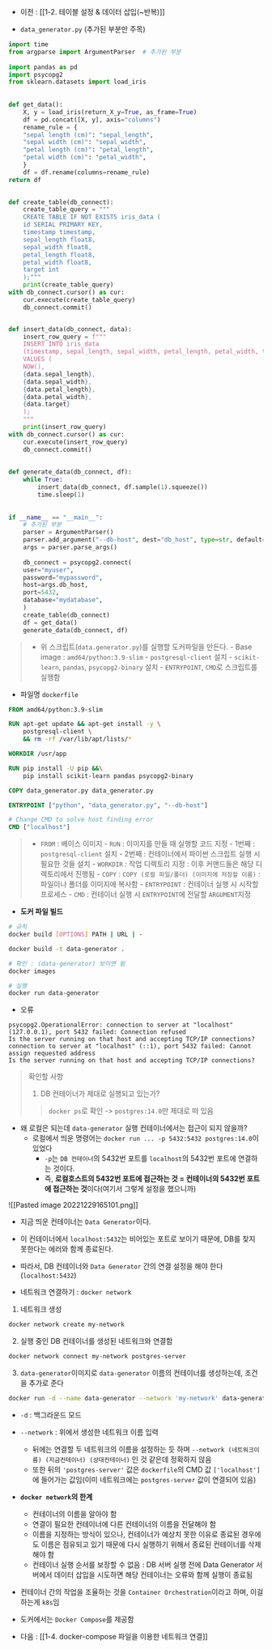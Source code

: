 - 이전 : [[1-2. 테이블 설정 & 데이터 삽입(~반복)]]

- `data_generator.py` (추가된 부분만 주목)
```python
import time  
from argparse import ArgumentParser  # 추가된 부분
  
import pandas as pd  
import psycopg2  
from sklearn.datasets import load_iris  
  
  
def get_data():  
	X, y = load_iris(return_X_y=True, as_frame=True)  
	df = pd.concat([X, y], axis="columns")  
	rename_rule = {  
	"sepal length (cm)": "sepal_length",  
	"sepal width (cm)": "sepal_width",  
	"petal length (cm)": "petal_length",  
	"petal width (cm)": "petal_width",  
	}  
	df = df.rename(columns=rename_rule)  
return df  

  
def create_table(db_connect):  
	create_table_query = """  
	CREATE TABLE IF NOT EXISTS iris_data (  
	id SERIAL PRIMARY KEY,  
	timestamp timestamp,  
	sepal_length float8,  
	sepal_width float8,  
	petal_length float8,  
	petal_width float8,  
	target int  
	);"""  
	print(create_table_query)  
with db_connect.cursor() as cur:  
	cur.execute(create_table_query)  
	db_connect.commit()  


def insert_data(db_connect, data):  
	insert_row_query = f"""  
	INSERT INTO iris_data  
	(timestamp, sepal_length, sepal_width, petal_length, petal_width, target)  
	VALUES (  
	NOW(),  
	{data.sepal_length},  
	{data.sepal_width},  
	{data.petal_length},  
	{data.petal_width},  
	{data.target}  
	);  
	"""  
	print(insert_row_query)  
with db_connect.cursor() as cur:  
	cur.execute(insert_row_query)  
	db_connect.commit()  
  
  
def generate_data(db_connect, df):  
	while True:  
		insert_data(db_connect, df.sample(1).squeeze())  
		time.sleep(1)  
  
  
if __name__ == "__main__":  
	# 추가된 부분
	parser = ArgumentParser()  
	parser.add_argument("--db-host", dest="db_host", type=str, default="localhost")  
	args = parser.parse_args()  
	  
	db_connect = psycopg2.connect(  
	user="myuser",  
	password="mypassword",  
	host=args.db_host,  
	port=5432,  
	database="mydatabase",  
	)  
	create_table(db_connect)  
	df = get_data()  
	generate_data(db_connect, df)
```

> - 위 스크립트(`data.generator.py`)를 실행할 도커파일을 만든다.
		- Base image : `amd64/python:3.9-slim`
		- `postgresql-client` 설치
		- `scikit-learn`, `pandas`, `psycopg2-binary` 설치
		- `ENTRYPOINT`, `CMD`로 스크립트를 실행함

- 파일명 `dockerfile`
```dockerfile
FROM amd64/python:3.9-slim

RUN apt-get update && apt-get install -y \
    postgresql-client \
    && rm -rf /var/lib/apt/lists/*

WORKDIR /usr/app

RUN pip install -U pip &&\
    pip install scikit-learn pandas psycopg2-binary

COPY data_generator.py data_generator.py

ENTRYPOINT ["python", "data_generator.py", "--db-host"]

# Change CMD to solve host finding error
CMD ["localhost"]
```
> - `FROM` : 베이스 이미지
	- `RUN` : 이미지를 만들 때 실행할 코드 지정
		- 1번째 : `postgresql-client` 설치
		- 2번째 : 컨테이너에서 파이썬 스크립트 실행 시 필요한 것들 설치
	- `WORKDIR` : 작업 디렉토리 지정 : 이후 커맨드들은 해당 디렉토리에서 진행됨
	- `COPY` : `COPY (로컬 파일/폴더) (이미지에 저장할 이름)` : 파일이나 폴더를 이미지에 복사함
	- `ENTRYPOINT` : 컨테이너 실행 시 시작할 프로세스
	- `CMD` : 컨테이너 실행 시 `ENTRYPOINT`에 전달할 `ARGUMENT`지정

- **도커 파일 빌드**
```sh
# 규칙
docker build [OPTIONS] PATH | URL | -
```
```sh
docker build -t data-generator .

# 확인 : (data-generator) 보이면 됨
docker images

# 실행
docker run data-generator
```

- 오류
```
psycopg2.OperationalError: connection to server at "localhost" (127.0.0.1), port 5432 failed: Connection refused  
Is the server running on that host and accepting TCP/IP connections?  
connection to server at "localhost" (::1), port 5432 failed: Cannot assign requested address  
Is the server running on that host and accepting TCP/IP connections?
```
> 확인할 사항
> 1. DB 컨테이너가 제대로 실행되고 있는가?
>> `docker ps`로 확인 -> `postgres:14.0`만 제대로 떠 있음

-  왜 로컬은 되는데 `data-generator` 실행 컨테이너에서는 접근이 되지 않을까?
	- 로컬에서 띄운 명령어는 `docker run ... -p 5432:5432 postgres:14.0`이 있었다
		- `-p`는 `DB 컨테이너`의 5432번 포트를 `localhost`의 5432번 포트에 연결하는 것이다.
		- 즉, **로컬호스트의 5432번 포트에 접근하는 것 = 컨테이너의 5432번 포트에 접근하는 것**이다(여기서 그렇게 설정을 했으니까)

![[Pasted image 20221229165101.png]]
- 지금 띄운 컨테이너는 `Data Generator`이다.
- 이 컨테이너에서 `localhost:5432`는 비어있는 포트로 보이기 때문에, DB를 찾지 못한다는 에러와 함께 종료된다.
- 따라서, DB 컨테이너와 `Data Generator` 간의 연결 설정을 해야 한다(`localhost:5432`)

- 네트워크 연결하기 : `docker network`
1) 네트워크 생성
```sh
docker network create my-network
```

2) 실행 중인 DB 컨테이너를 생성된 네트워크와 연결함
```sh
docker network connect my-network postgres-server
```

3) `data-generator`이미지로 `data-generator` 이름의 컨테이너를 생성하는데, 조건을 추가로 준다
```sh
docker run -d --name data-generator --network 'my-network' data-generator 'postgres-server'
```
- `-d` : 백그라운드 모드
- `--network` : 위에서 생성한 네트워크 이름 입력
	- 뒤에는 연결할 두 네트워크의 이름을 설정하는 듯 하며 `--network (네트워크이름) (지금컨테이너) (상대컨테이너)` 인 것 같은데 정확하지 않음
	- 또한 뒤의 `'postgres-server'` 값은 `dockerfile`의 CMD 값 `['localhost']` 에 들어가는 값임(이미 네트워크에는 `postgres-server` 값이 연결되어 있음)

- **`docker network`의 한계**
	- 컨테이너의 이름을 알아야 함
	- 연결이 필요한 컨테이너에 다른 컨테이너의 이름을 전달해야 함
	- 이름을 지정하는 방식이 있으나, 컨테이너가 예상치 못한 이유로 종료된 경우에도 이름은 점유되고 있기 때문에 다시 실행하기 위해서 종료된 컨테이너를 삭제해야 함
	- 컨테이너 실행 순서를 보장할 수 없음 : DB 서버 실행 전에 Data Generator 서버에서 데이터 삽입을 시도하면 해당 컨테이너는 오류와 함께 실행이 종료됨

- 컨테이너 간의 작업을 조율하는 것을 `Container Orchestration`이라고 하며, 이걸 하는게 `k8s`임
- 도커에서는 `Docker Compose`를 제공함

- 다음 : [[1-4. docker-compose 파일을 이용한 네트워크 연결]]